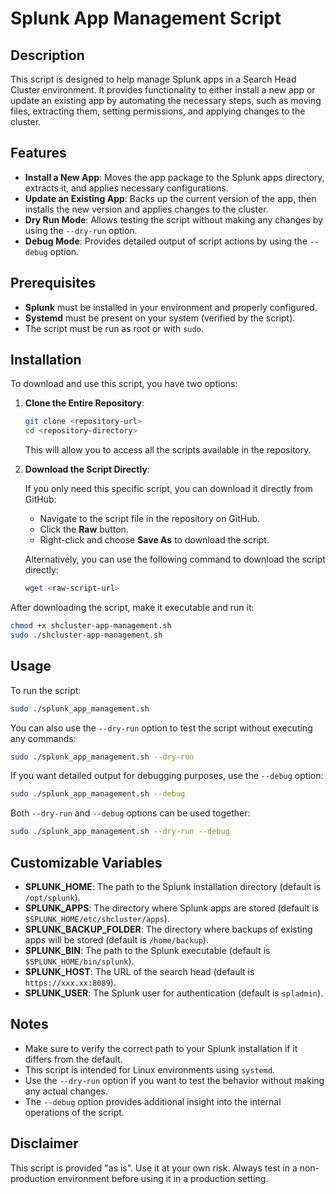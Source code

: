 # Splunk App Management Script

## Description

This script is designed to help manage Splunk apps in a Search Head Cluster environment. It provides functionality to either install a new app or update an existing app by automating the necessary steps, such as moving files, extracting them, setting permissions, and applying changes to the cluster.

## Features

- **Install a New App**: Moves the app package to the Splunk apps directory, extracts it, and applies necessary configurations.
- **Update an Existing App**: Backs up the current version of the app, then installs the new version and applies changes to the cluster.
- **Dry Run Mode**: Allows testing the script without making any changes by using the `--dry-run` option.
- **Debug Mode**: Provides detailed output of script actions by using the `--debug` option.

## Prerequisites

- **Splunk** must be installed in your environment and properly configured.
- **Systemd** must be present on your system (verified by the script).
- The script must be run as root or with `sudo`.

## Installation

To download and use this script, you have two options:

1. **Clone the Entire Repository**:

   ```bash
   git clone <repository-url>
   cd <repository-directory>
   ```

   This will allow you to access all the scripts available in the repository.

2. **Download the Script Directly**:

   If you only need this specific script, you can download it directly from GitHub:

   - Navigate to the script file in the repository on GitHub.
   - Click the **Raw** button.
   - Right-click and choose **Save As** to download the script.

   Alternatively, you can use the following command to download the script directly:

   ```bash
   wget <raw-script-url>
   ```

After downloading the script, make it executable and run it:

```bash
chmod +x shcluster-app-management.sh
sudo ./shcluster-app-management.sh
```

## Usage

To run the script:

```bash
sudo ./splunk_app_management.sh
```

You can also use the `--dry-run` option to test the script without executing any commands:

```bash
sudo ./splunk_app_management.sh --dry-run
```

If you want detailed output for debugging purposes, use the `--debug` option:

```bash
sudo ./splunk_app_management.sh --debug
```

Both `--dry-run` and `--debug` options can be used together:

```bash
sudo ./splunk_app_management.sh --dry-run --debug
```

## Customizable Variables

- **SPLUNK_HOME**: The path to the Splunk installation directory (default is `/opt/splunk`).
- **SPLUNK_APPS**: The directory where Splunk apps are stored (default is `$SPLUNK_HOME/etc/shcluster/apps`).
- **SPLUNK_BACKUP_FOLDER**: The directory where backups of existing apps will be stored (default is `/home/backup`).
- **SPLUNK_BIN**: The path to the Splunk executable (default is `$SPLUNK_HOME/bin/splunk`).
- **SPLUNK_HOST**: The URL of the search head (default is `https://xxx.xx:8089`).
- **SPLUNK_USER**: The Splunk user for authentication (default is `spladmin`).

## Notes

- Make sure to verify the correct path to your Splunk installation if it differs from the default.
- This script is intended for Linux environments using `systemd`.
- Use the `--dry-run` option if you want to test the behavior without making any actual changes.
- The `--debug` option provides additional insight into the internal operations of the script.

## Disclaimer

This script is provided "as is". Use it at your own risk. Always test in a non-production environment before using it in a production setting.

